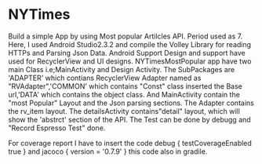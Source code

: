 # NYTimes
Build a simple App by using Most popular Artilcles API.
Period used as 7.
Here, I used Android Studio2.3.2 and compile the Volley Library for reading HTTPs and Parsing Json Data.
Android Support Design and support have used for RecyclerView and UI designs.
NYTimesMostPopular app have two main Class i.e;MainActivity and Design Activity.
The SubPackages are 'ADAPTER' which contians RecyclerView Adapter named as "RVAdapter",'COMMON' which contains "Const" class inserted the Base url,'DATA' which contains the object class.
And MainActivity contain the "most Popular" Layout and the Json parsing sections.
The Adapter contains the rv_item layout.
The detailsActivity contains"detail" layout, which will show the 'abstrct' section of the API.
The Test can be done by debugg and "Record Espresso Test" done. 

For coverage report I have to insert the code  debug {
            testCoverageEnabled true
        }
and 
jacoco {
                version = '0.7.9'
            }
            this code also in gradile.
            



